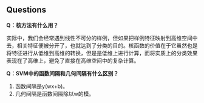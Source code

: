 ## Questions

**Q：核方法有什么用？**

实际中，我们会经常遇到线性不可分的样例，但如果把样例特征映射到高维空间中去，相关特征便被分开了，也就达到了分类的目的。核函数的价值在于它虽然也是将特征进行从低维到高维的转换，但是是低维上进行计算，而将实质上的分类效果表现在了高维上，避免了直接在高维空间中的复杂计算。

**Q：SVM中的函数间隔和几何间隔有什么区别？**

1. 函数间隔是y(wx+b)。
2. 几何间隔是函数间隔除以w的模。
